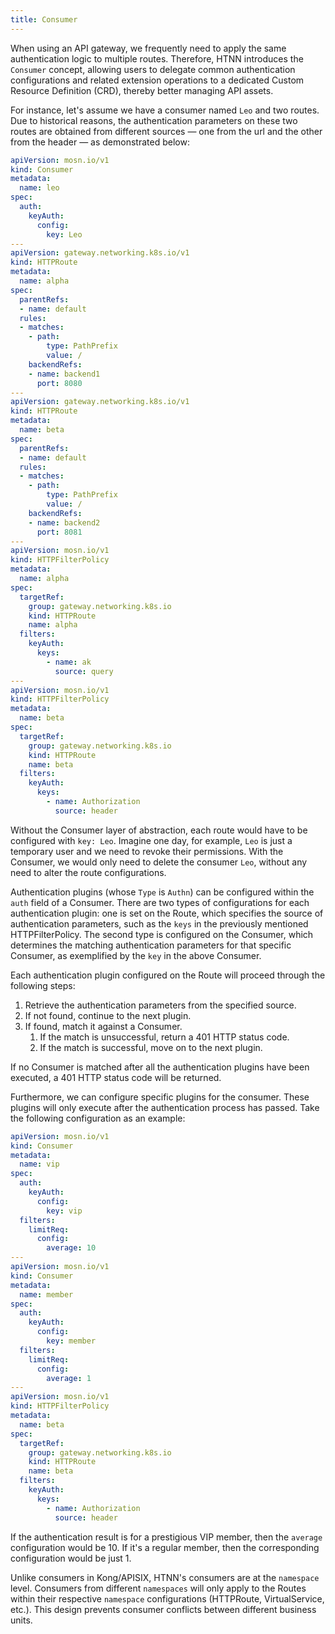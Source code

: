 ```yaml
---
title: Consumer
---
```


When using an API gateway, we frequently need to apply the same authentication logic to multiple routes. Therefore, HTNN introduces the `Consumer` concept, allowing users to delegate common authentication configurations and related extension operations to a dedicated Custom Resource Definition (CRD), thereby better managing API assets.

For instance, let's assume we have a consumer named `Leo` and two routes. Due to historical reasons, the authentication parameters on these two routes are obtained from different sources — one from the url and the other from the header — as demonstrated below:

```yaml
apiVersion: mosn.io/v1
kind: Consumer
metadata:
  name: leo
spec:
  auth:
    keyAuth:
      config:
        key: Leo
---
apiVersion: gateway.networking.k8s.io/v1
kind: HTTPRoute
metadata:
  name: alpha
spec:
  parentRefs:
  - name: default
  rules:
  - matches:
    - path:
        type: PathPrefix
        value: /
    backendRefs:
    - name: backend1
      port: 8080
---
apiVersion: gateway.networking.k8s.io/v1
kind: HTTPRoute
metadata:
  name: beta
spec:
  parentRefs:
  - name: default
  rules:
  - matches:
    - path:
        type: PathPrefix
        value: /
    backendRefs:
    - name: backend2
      port: 8081
---
apiVersion: mosn.io/v1
kind: HTTPFilterPolicy
metadata:
  name: alpha
spec:
  targetRef:
    group: gateway.networking.k8s.io
    kind: HTTPRoute
    name: alpha
  filters:
    keyAuth:
      keys:
        - name: ak
          source: query
---
apiVersion: mosn.io/v1
kind: HTTPFilterPolicy
metadata:
  name: beta
spec:
  targetRef:
    group: gateway.networking.k8s.io
    kind: HTTPRoute
    name: beta
  filters:
    keyAuth:
      keys:
        - name: Authorization
          source: header
```

Without the Consumer layer of abstraction, each route would have to be configured with `key: Leo`. Imagine one day, for example, `Leo` is just a temporary user and we need to revoke their permissions. With the Consumer, we would only need to delete the consumer `Leo`, without any need to alter the route configurations.

Authentication plugins (whose `Type` is `Authn`) can be configured within the `auth` field of a Consumer. There are two types of configurations for each authentication plugin: one is set on the Route, which specifies the source of authentication parameters, such as the `keys` in the previously mentioned HTTPFilterPolicy. The second type is configured on the Consumer, which determines the matching authentication parameters for that specific Consumer, as exemplified by the `key` in the above Consumer.

Each authentication plugin configured on the Route will proceed through the following steps:

1. Retrieve the authentication parameters from the specified source.
2. If not found, continue to the next plugin.
3. If found, match it against a Consumer.
   1. If the match is unsuccessful, return a 401 HTTP status code.
   2. If the match is successful, move on to the next plugin.

If no Consumer is matched after all the authentication plugins have been executed, a 401 HTTP status code will be returned.

Furthermore, we can configure specific plugins for the consumer. These plugins will only execute after the authentication process has passed. Take the following configuration as an example:

```yaml
apiVersion: mosn.io/v1
kind: Consumer
metadata:
  name: vip
spec:
  auth:
    keyAuth:
      config:
        key: vip
  filters:
    limitReq:
      config:
        average: 10
---
apiVersion: mosn.io/v1
kind: Consumer
metadata:
  name: member
spec:
  auth:
    keyAuth:
      config:
        key: member
  filters:
    limitReq:
      config:
        average: 1
---
apiVersion: mosn.io/v1
kind: HTTPFilterPolicy
metadata:
  name: beta
spec:
  targetRef:
    group: gateway.networking.k8s.io
    kind: HTTPRoute
    name: beta
  filters:
    keyAuth:
      keys:
        - name: Authorization
          source: header
```

If the authentication result is for a prestigious VIP member, then the `average` configuration would be 10. If it's a regular member, then the corresponding configuration would be just 1.

Unlike consumers in Kong/APISIX, HTNN's consumers are at the `namespace` level. Consumers from different `namespaces` will only apply to the Routes within their respective `namespace` configurations (HTTPRoute, VirtualService, etc.). This design prevents consumer conflicts between different business units.